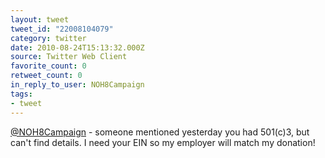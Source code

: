 ```yaml
---
layout: tweet
tweet_id: "22008104079"
category: twitter
date: 2010-08-24T15:13:32.000Z
source: Twitter Web Client
favorite_count: 0
retweet_count: 0
in_reply_to_user: NOH8Campaign
tags:
- tweet
---
```


[@NOH8Campaign](https://twitter.com/@NOH8Campaign) - someone mentioned yesterday you had 501(c)3, but can't find details. I need your EIN so my employer will match my donation!
